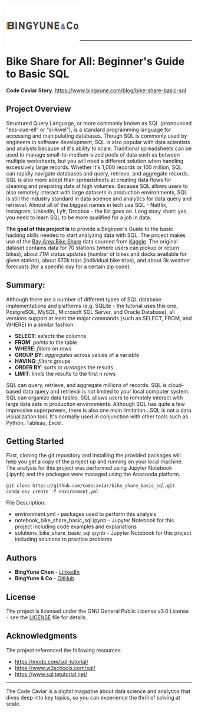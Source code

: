 <img src="https://raw.githubusercontent.com/codecaviar/digital_asset_management/master/assets/bingyune-and-company-logo-6400x3600.png" align="left" width="200" height="auto">

<br/><br/><br/><br/>

----------

# Bike Share for All: Beginner's Guide to Basic SQL

**Code Caviar Story**: https://www.bingyune.com/blog/bike-share-basic-sql

## Project Overview

Structured Query Language, or more commonly known as SQL (pronounced "ess-cue-ell" or "si-kwel"), is a standard programming language for accessing and manipulating databases. Though SQL is commonly used by engineers in software development, SQL is also popular with data scientists and analysts because of it's ability to scale. Traditional spreadsheets can be used to manage small-to-medium-sized pools of data such as between multiple worksheets, but you will need a different solution when handling excessively large records. Whether it's 1,000 records or 100 million, SQL can rapidly navigate databases and query, retrieve, and aggregate records. SQL is also more adept than spreadsheets at creating data flows for cleaning and preparing data at high volumes. Because SQL allows users to also remotely interact with large datasets in production environments, SQL is still the industry standard in data science and analytics for data query and retrieval. Almost all of the biggest names in tech use SQL - Netflix, Instagram, LinkedIn, Lyft, Dropbox - the list goes on. Long story short: yes, you need to learn SQL to be more qualified for a job in data.

**The goal of this project is** to provide a Beginner's Guide to the basic hacking skills needed to start analyzing data with SQL. The project makes use of the [Bay Area Bike Share](https://mtc.ca.gov/our-work/operate-coordinate/traveler-services/bay-area-bike-share) data sourced from [Kaggle](https://www.kaggle.com/benhamner/sf-bay-area-bike-share). The original dataset contains data for 70 stations (where users can pickup or return bikes), about 71M status updates (number of bikes and docks available for given station), about 670k trips (individual bike trips), and about 3k weather forecasts (for a specific day for a certain zip code).

## Summary:

Although there are a number of different types of SQL database implementations and platforms (e.g. SQLite - the tutorial uses this one, PostgreSQL, MySQL, Microsoft SQL Server, and Oracle Database), all versions support at least the major commands (such as SELECT, FROM, and WHERE) in a similar fashion.

* **SELECT**: *selects* the columns
* **FROM**: *points* to the table
* **WHERE**: *filters* on rows
* **GROUP BY**: *aggregates* across values of a variable
* **HAVING**: *filters* groups
* **ORDER BY**: *sorts* or *arranges* the results
* **LIMIT**: *limits* the results to the first n rows

SQL can query, retrieve, and aggregate millions of records. SQL is cloud-based data query and retrieval is not limited to your local computer system. SQL can organize data tables. SQL allows users to remotely interact with large data sets in production environments. Although SQL has quite a few impressive superpowers, there is also one main limitation...SQL is not a data visualization tool. It's normally used in conjunction with other tools such as Python, Tableau, Excel.

## Getting Started

First, cloning the git repository and installing the provided packages will help you get a copy of the project up and running on your local machine. The analysis for this project was performed using Jupyter Notebook (.ipynb) and the packages were managed using the Anaconda platform.

```
git clone https://github.com/codecaviar/bike_share_basic_sql.git
conda env create -f environment.yml
```

File Description:
* environment.yml - packages used to perform this analysis
* notebook_bike_share_basic_sql.ipynb - Jupyter Notebook for this project including code examples and explanations
* solutions_bike_share_basic_sql.ipynb - Jupyter Notebook for this project including solutions to practice problems

## Authors

- **BingYune Chen** - [LinkedIn](https://www.linkedin.com/in/bingyune-chen/)
- **BingYune & Co** - [GitHub](https://github.com/codecaviar)

## License

The project is licensed under the GNU General Public License v3.0 License - see the [LICENSE](LICENSE) file for details.

## Acknowledgments

The project referenced the following resources:
* https://mode.com/sql-tutorial/
* https://www.w3schools.com/sql/
* https://www.sqlitetutorial.net/

----------
The Code Caviar is a digital magazine about data science and analytics that dives deep into key topics, so you can experience the thrill of solving at scale.
